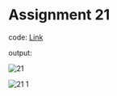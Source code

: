 # Assignment 21

code: [Link](countries.js)

output:

![21](https://user-images.githubusercontent.com/118118102/213667796-3be8777c-007d-46f7-8e0e-ad728107450d.png)

![21 1](https://user-images.githubusercontent.com/118118102/213667805-3bd18483-61ba-4d54-a9a1-92250853d5f9.png)